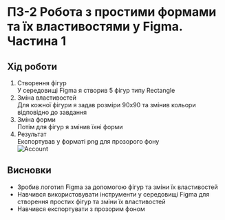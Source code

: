 # ПЗ-2 Робота з простими формами та їх властивостями у Figma. Частина 1
## Хід роботи
1. Створення фігур  
У середовищі Figma я створив 5 фігур типу Rectangle
2. Зміна властивостей  
Для кожної фігури я задав розміри 90х90 та змінив кольори відповідно до завдання  
3. Зміна форми  
Потім для фігур я змінив їхні форми  
4. Результат    
Експортував у форматі png для прозорого фону  
![Account](/images/image_2.png)
## Висновки  
- Зробив логотип Figma за допомогою фігур та зміни їх властивостей
- Навчився використовувати інструменти у середовищі Figma для створення простих фігур та зміни їх властивостей
- Навчився експортувати з прозорим фоном
